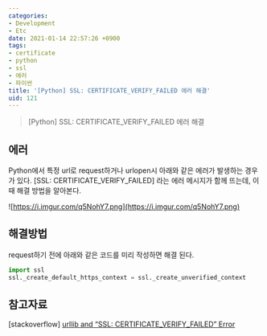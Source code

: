 ```yaml
---
categories:
- Development
- Etc
date: 2021-01-14 22:57:26 +0900
tags:
- certificate
- python
- ssl
- 에러
- 파이썬
title: '[Python] SSL: CERTIFICATE_VERIFY_FAILED 에러 해결'
uid: 121
---
```


> [Python] SSL: CERTIFICATE_VERIFY_FAILED 에러 해결
> 

## 에러

Python에서 특정 url로 request하거나 urlopen시 아래와 같은 에러가 발생하는 경우가 있다. [SSL: CERTIFICATE_VERIFY_FAILED] 라는 에러 메시지가 함께 뜨는데, 이때 해결 방법을 알아본다.

![https://i.imgur.com/q5NohY7.png](https://i.imgur.com/q5NohY7.png)

## 해결방법

request하기 전에 아래와 같은 코드를 미리 작성하면 해결 된다.

```python
import ssl
ssl._create_default_https_context = ssl._create_unverified_context
```

## 참고자료

[stackoverflow] [urllib and “SSL: CERTIFICATE_VERIFY_FAILED” Error](https://stackoverflow.com/questions/27835619/urllib-and-ssl-certificate-verify-failed-error)
